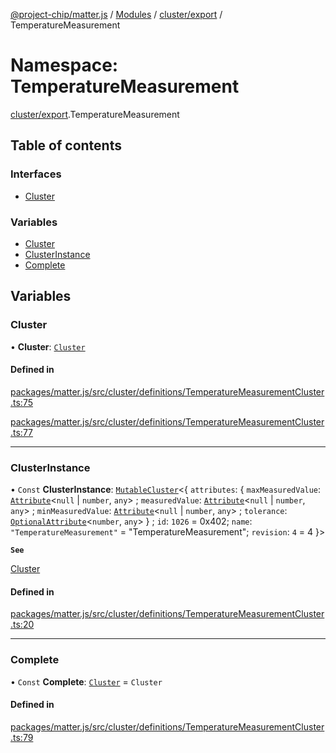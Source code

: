 [@project-chip/matter.js](../README.md) / [Modules](../modules.md) / [cluster/export](cluster_export.md) / TemperatureMeasurement

# Namespace: TemperatureMeasurement

[cluster/export](cluster_export.md).TemperatureMeasurement

## Table of contents

### Interfaces

- [Cluster](../interfaces/cluster_export.TemperatureMeasurement.Cluster.md)

### Variables

- [Cluster](cluster_export.TemperatureMeasurement.md#cluster)
- [ClusterInstance](cluster_export.TemperatureMeasurement.md#clusterinstance)
- [Complete](cluster_export.TemperatureMeasurement.md#complete)

## Variables

### Cluster

• **Cluster**: [`Cluster`](../interfaces/cluster_export.TemperatureMeasurement.Cluster.md)

#### Defined in

[packages/matter.js/src/cluster/definitions/TemperatureMeasurementCluster.ts:75](https://github.com/project-chip/matter.js/blob/6d3b6a5d957d88a9231d6ecab4bb41f8133112be/packages/matter.js/src/cluster/definitions/TemperatureMeasurementCluster.ts#L75)

[packages/matter.js/src/cluster/definitions/TemperatureMeasurementCluster.ts:77](https://github.com/project-chip/matter.js/blob/6d3b6a5d957d88a9231d6ecab4bb41f8133112be/packages/matter.js/src/cluster/definitions/TemperatureMeasurementCluster.ts#L77)

___

### ClusterInstance

• `Const` **ClusterInstance**: [`MutableCluster`](../interfaces/cluster_export.MutableCluster-1.md)\<\{ `attributes`: \{ `maxMeasuredValue`: [`Attribute`](../interfaces/cluster_export.Attribute.md)\<``null`` \| `number`, `any`\> ; `measuredValue`: [`Attribute`](../interfaces/cluster_export.Attribute.md)\<``null`` \| `number`, `any`\> ; `minMeasuredValue`: [`Attribute`](../interfaces/cluster_export.Attribute.md)\<``null`` \| `number`, `any`\> ; `tolerance`: [`OptionalAttribute`](../interfaces/cluster_export.OptionalAttribute.md)\<`number`, `any`\>  } ; `id`: ``1026`` = 0x402; `name`: ``"TemperatureMeasurement"`` = "TemperatureMeasurement"; `revision`: ``4`` = 4 }\>

**`See`**

[Cluster](cluster_export.TemperatureMeasurement.md#cluster)

#### Defined in

[packages/matter.js/src/cluster/definitions/TemperatureMeasurementCluster.ts:20](https://github.com/project-chip/matter.js/blob/6d3b6a5d957d88a9231d6ecab4bb41f8133112be/packages/matter.js/src/cluster/definitions/TemperatureMeasurementCluster.ts#L20)

___

### Complete

• `Const` **Complete**: [`Cluster`](../interfaces/cluster_export.TemperatureMeasurement.Cluster.md) = `Cluster`

#### Defined in

[packages/matter.js/src/cluster/definitions/TemperatureMeasurementCluster.ts:79](https://github.com/project-chip/matter.js/blob/6d3b6a5d957d88a9231d6ecab4bb41f8133112be/packages/matter.js/src/cluster/definitions/TemperatureMeasurementCluster.ts#L79)
